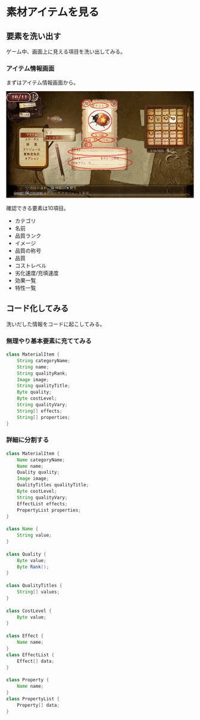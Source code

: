 # 素材アイテムを見る

## 要素を洗い出す

ゲーム中、画面上に見える項目を洗い出してみる。

### アイテム情報画面
まずはアイテム情報画面から。

![素材アイテム](img/materialItem.png)

確認できる要素は10項目。
- カテゴリ
- 名前
- 品質ランク
- イメージ
- 品質の称号
- 品質
- コストレベル
- 劣化速度/充填速度
- 効果一覧
- 特性一覧

## コード化してみる

洗いだした情報をコードに起こしてみる。

### 無理やり基本要素に充ててみる
```java
class MaterialItem {
    String categoryName;
    String name;
    String qualityRank;
    Image image;
    String qualityTitle;
    Byte quality;
    Byte costLevel;
    String qualityVary;
    String[] effects;
    String[] properties;
}
```

### 詳細に分割する
```java
class MaterialItem {
    Name categoryName;
    Name name;
    Quality quality;
    Image image;
    QualityTitles qualityTitle;
    Byte costLevel;
    String qualityVary;
    EffectList effects;
    PropertyList properties;
}

class Name {
    String value;
}

class Quality {
    Byte value;
    Byte Rank();
}

class QualityTitles {
    String[] values;
}

class CostLevel {
    Byte value;
}

class Effect {
    Name name;
}
class EffectList {
    Effect[] data;
}

class Property {
    Name name;
}
class PropertyList {
    Property[] data;
}
```
